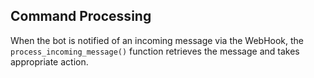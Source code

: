 
## Command Processing

When the bot is notified of an incoming message via the WebHook, the `process_incoming_message()` function retrieves the message and takes appropriate action.  

